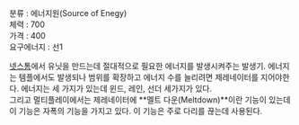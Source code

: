 분류 : 에너지원(Source of Enegy)  
체력 : 700  
가격 : 400  
요구에너지 : 선1

[넷스톰](%EB%84%B7%EC%8A%A4%ED%86%B0.md)에서 유닛을 만드는데 절대적으로 필요한 에너지를 발생시켜주는 발생기.
에너지는 템플에서도 발생되나 범위를 확장하고 에너지 수를 늘리려면 제레네이터를 지어야한다. 에너지는 세 가지가 있는데 윈드, 레인, 선더
세가지가 있다.  
그리고 멀티플레이에서는 제레네이터에 **멜트 다운(Meltdown)**이란 기능이 있는데 이 기능은 자폭의 기능을 가지고 있다. 이 기능은
주로 다리를 끊는데 사용된다.


